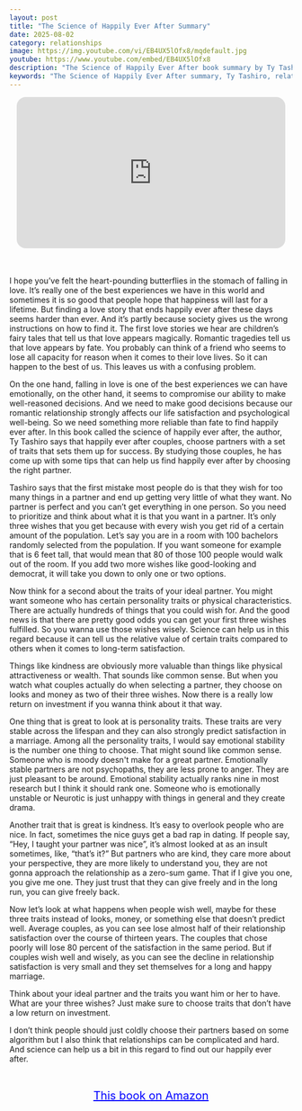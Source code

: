 ```yaml
---
layout: post
title: "The Science of Happily Ever After Summary"
date: 2025-08-02
category: relationships
image: https://img.youtube.com/vi/EB4UX5lOfx8/mqdefault.jpg
youtube: https://www.youtube.com/embed/EB4UX5lOfx8
description: "The Science of Happily Ever After book summary by Ty Tashiro offers research-backed advice on choosing the right partner. Learn which traits truly matter for lasting love and relationship satisfaction."
keywords: "The Science of Happily Ever After summary, Ty Tashiro, relationship advice, choosing the right partner, dating psychology, lasting love, emotional stability, personality traits, romantic relationships"
---
```


<div style="display: flex; justify-content: center; margin-bottom: 20px;">
  <div style="aspect-ratio: 16 / 9; width: 95%; max-width: 700px; position: relative;">
    <iframe 
      src="https://www.youtube.com/embed/EB4UX5lOfx8"
      title="The Science of Happily Ever After Summary"
      allowfullscreen
      frameborder="0"
      style="position: absolute; inset: 0; width: 100%; height: 100%; border-radius: 16px;">
    </iframe>
  </div>
</div>

<div style="height: 15px;"></div>
<!-- ..................................................................... -->

I hope you’ve felt the heart-pounding butterflies in the stomach of falling in love. It’s really one of the best experiences we have in this world and sometimes it is so good that people hope that happiness will last for a lifetime. But finding a love story that ends happily ever after these days seems harder than ever. And it’s partly because society gives us the wrong instructions on how to find it. The first love stories we hear are children’s fairy tales that tell us that love appears magically. Romantic tragedies tell us that love appears by fate. You probably can think of a friend who seems to lose all capacity for reason when it comes to their love lives. So it can happen to the best of us. This leaves us with a confusing problem. 

 

On the one hand, falling in love is one of the best experiences we can have emotionally, on the other hand, it seems to compromise our ability to make well-reasoned decisions. And we need to make good decisions because our romantic relationship strongly affects our life satisfaction and psychological well-being. So we need something more reliable than fate to find happily ever after. In this book called the science of happily ever after, the author, Ty Tashiro says that happily ever after couples, choose partners with a set of traits that sets them up for success. By studying those couples, he has come up with some tips that can help us find happily ever after by choosing the right partner. 

 

Tashiro says that the first mistake most people do is that they wish for too many things in a partner and end up getting very little of what they want. No partner is perfect and you can’t get everything in one person. So you need to prioritize and think about what it is that you want in a partner. It’s only three wishes that you get because with every wish you get rid of a certain amount of the population.  Let’s say you are in a room with 100 bachelors randomly selected from the population. If you want someone for example that is 6 feet tall, that would mean that 80 of those 100 people would walk out of the room. If you add two more wishes like good-looking and democrat, it will take you down to only one or two options.  

 

Now think for a second about the traits of your ideal partner. You might want someone who has certain personality traits or physical characteristics. There are actually hundreds of things that you could wish for. And the good news is that there are pretty good odds you can get your first three wishes fulfilled. So you wanna use those wishes wisely. Science can help us in this regard because it can tell us the relative value of certain traits compared to others when it comes to long-term satisfaction. 

 

Things like kindness are obviously more valuable than things like physical attractiveness or wealth. That sounds like common sense. But when you watch what couples actually do when selecting a partner, they choose on looks and money as two of their three wishes. Now there is a really low return on investment if you wanna think about it that way. 

 

One thing that is great to look at is personality traits. These traits are very stable across the lifespan and they can also strongly predict satisfaction in a marriage. Among all the personality traits, I would say emotional stability is the number one thing to choose. That might sound like common sense. Someone who is moody doesn't make for a great partner. Emotionally stable partners are not psychopaths, they are less prone to anger. They are just pleasant to be around. Emotional stability actually ranks nine in most research but I think it should rank one. Someone who is emotionally unstable or Neurotic is just unhappy with things in general and they create drama. 

 

Another trait that is great is kindness. It’s easy to overlook people who are nice. In fact, sometimes the nice guys get a bad rap in dating. If people say, “Hey, I taught your partner was nice”, it’s almost looked at as an insult sometimes, like, “that’s it?” But partners who are kind, they care more about your perspective, they are more likely to understand you, they are not gonna approach the relationship as a zero-sum game. That if I give you one, you give me one. They just trust that they can give freely and in the long run, you can give freely back.

 

Now let’s look at what happens when people wish well, maybe for these three traits instead of looks, money, or something else that doesn’t predict well. Average couples, as you can see lose almost half of their relationship satisfaction over the course of thirteen years. The couples that chose poorly will lose 80 percent of the satisfaction in the same period. But if couples wish well and wisely, as you can see the decline in relationship satisfaction is very small and they set themselves for a long and happy marriage. 

 

Think about your ideal partner and the traits you want him or her to have. What are your three wishes? Just make sure to choose traits that don’t have a low return on investment. 

 

 I don’t think people should just coldly choose their partners based on some algorithm but I also think that relationships can be complicated and hard. And science can help us a bit in this regard to find out our happily ever after. 

<br>
<p style="text-align: center;">
  <a href="https://amzn.to/3zpQrRe" target="_blank" style="color: blue; text-decoration: underline; font-size: 20px;">
    This book on Amazon
  </a>
</p>
